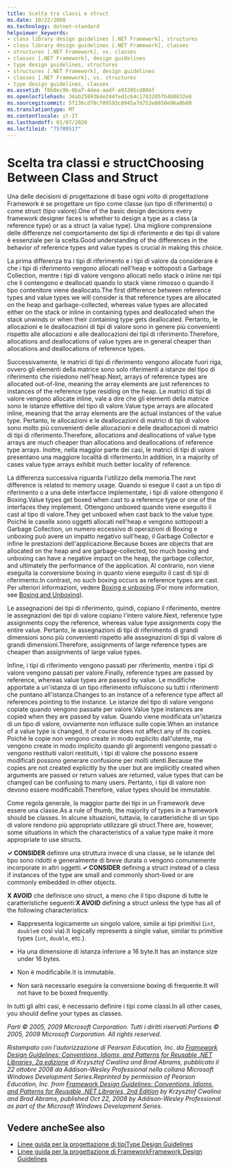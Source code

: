 ```yaml
---
title: Scelta tra classi e struct
ms.date: 10/22/2008
ms.technology: dotnet-standard
helpviewer_keywords:
- class library design guidelines [.NET Framework], structures
- class library design guidelines [.NET Framework], classes
- structures [.NET Framework], vs. classes
- classes [.NET Framework], design guidelines
- type design guidelines, structures
- structures [.NET Framework], design guidelines
- classes [.NET Framework], vs. structures
- type design guidelines, classes
ms.assetid: f8b8ec9b-0ba7-4dea-aadf-a93395cd804f
ms.openlocfilehash: 34ab2589364e244fed1c64c1703205fb4b0832e8
ms.sourcegitcommit: 5f236cd78cf09593c8945a7d753e0850e96a0b80
ms.translationtype: MT
ms.contentlocale: it-IT
ms.lasthandoff: 01/07/2020
ms.locfileid: "75709517"
---
```

# <a name="choosing-between-class-and-struct"></a><span data-ttu-id="cfc96-102">Scelta tra classi e struct</span><span class="sxs-lookup"><span data-stu-id="cfc96-102">Choosing Between Class and Struct</span></span>
<span data-ttu-id="cfc96-103">Una delle decisioni di progettazione di base ogni volto di progettazione Framework è se progettare un tipo come classe (un tipo di riferimento) o come struct (tipo valore).</span><span class="sxs-lookup"><span data-stu-id="cfc96-103">One of the basic design decisions every framework designer faces is whether to design a type as a class (a reference type) or as a struct (a value type).</span></span> <span data-ttu-id="cfc96-104">Una migliore comprensione delle differenze nel comportamento dei tipi di riferimento e dei tipi di valore è essenziale per la scelta.</span><span class="sxs-lookup"><span data-stu-id="cfc96-104">Good understanding of the differences in the behavior of reference types and value types is crucial in making this choice.</span></span>  
  
 <span data-ttu-id="cfc96-105">La prima differenza tra i tipi di riferimento e i tipi di valore da considerare è che i tipi di riferimento vengono allocati nell'heap e sottoposti a Garbage Collection, mentre i tipi di valore vengono allocati nello stack o inline nei tipi che li contengono e deallocati quando lo stack viene rimosso o quando il tipo contenitore viene deallocato.</span><span class="sxs-lookup"><span data-stu-id="cfc96-105">The first difference between reference types and value types we will consider is that reference types are allocated on the heap and garbage-collected, whereas value types are allocated either on the stack or inline in containing types and deallocated when the stack unwinds or when their containing type gets deallocated.</span></span> <span data-ttu-id="cfc96-106">Pertanto, le allocazioni e le deallocazioni di tipi di valore sono in genere più convenienti rispetto alle allocazioni e alle deallocazioni dei tipi di riferimento.</span><span class="sxs-lookup"><span data-stu-id="cfc96-106">Therefore, allocations and deallocations of value types are in general cheaper than allocations and deallocations of reference types.</span></span>  
  
 <span data-ttu-id="cfc96-107">Successivamente, le matrici di tipi di riferimento vengono allocate fuori riga, ovvero gli elementi della matrice sono solo riferimenti a istanze del tipo di riferimento che risiedono nell'heap.</span><span class="sxs-lookup"><span data-stu-id="cfc96-107">Next, arrays of reference types are allocated out-of-line, meaning the array elements are just references to instances of the reference type residing on the heap.</span></span> <span data-ttu-id="cfc96-108">Le matrici di tipi di valore vengono allocate inline, vale a dire che gli elementi della matrice sono le istanze effettive del tipo di valore.</span><span class="sxs-lookup"><span data-stu-id="cfc96-108">Value type arrays are allocated inline, meaning that the array elements are the actual instances of the value type.</span></span> <span data-ttu-id="cfc96-109">Pertanto, le allocazioni e le deallocazioni di matrici di tipi di valore sono molto più convenienti delle allocazioni e delle deallocazioni di matrici di tipi di riferimento.</span><span class="sxs-lookup"><span data-stu-id="cfc96-109">Therefore, allocations and deallocations of value type arrays are much cheaper than allocations and deallocations of reference type arrays.</span></span> <span data-ttu-id="cfc96-110">Inoltre, nella maggior parte dei casi, le matrici di tipi di valore presentano una maggiore località di riferimento.</span><span class="sxs-lookup"><span data-stu-id="cfc96-110">In addition, in a majority of cases value type arrays exhibit much better locality of reference.</span></span>  
  
 <span data-ttu-id="cfc96-111">La differenza successiva riguarda l'utilizzo della memoria.</span><span class="sxs-lookup"><span data-stu-id="cfc96-111">The next difference is related to memory usage.</span></span> <span data-ttu-id="cfc96-112">Quando si esegue il cast a un tipo di riferimento o a una delle interfacce implementate, i tipi di valore ottengono il Boxing.</span><span class="sxs-lookup"><span data-stu-id="cfc96-112">Value types get boxed when cast to a reference type or one of the interfaces they implement.</span></span> <span data-ttu-id="cfc96-113">Ottengono unboxed quando viene eseguito il cast al tipo di valore.</span><span class="sxs-lookup"><span data-stu-id="cfc96-113">They get unboxed when cast back to the value type.</span></span> <span data-ttu-id="cfc96-114">Poiché le caselle sono oggetti allocati nell'heap e vengono sottoposti a Garbage Collection, un numero eccessivo di operazioni di Boxing e unboxing può avere un impatto negativo sull'heap, il Garbage Collector e infine le prestazioni dell'applicazione.</span><span class="sxs-lookup"><span data-stu-id="cfc96-114">Because boxes are objects that are allocated on the heap and are garbage-collected, too much boxing and unboxing can have a negative impact on the heap, the garbage collector, and ultimately the performance of the application.</span></span>  <span data-ttu-id="cfc96-115">Al contrario, non viene eseguita la conversione boxing in quanto viene eseguito il cast di tipi di riferimento.</span><span class="sxs-lookup"><span data-stu-id="cfc96-115">In contrast, no such boxing occurs as reference types are cast.</span></span> <span data-ttu-id="cfc96-116">Per ulteriori informazioni, vedere [Boxing e unboxing](../../csharp/programming-guide/types/boxing-and-unboxing.md).</span><span class="sxs-lookup"><span data-stu-id="cfc96-116">(For more information, see [Boxing and Unboxing](../../csharp/programming-guide/types/boxing-and-unboxing.md)).</span></span>
  
 <span data-ttu-id="cfc96-117">Le assegnazioni dei tipi di riferimento, quindi, copiano il riferimento, mentre le assegnazioni dei tipi di valore copiano l'intero valore.</span><span class="sxs-lookup"><span data-stu-id="cfc96-117">Next, reference type assignments copy the reference, whereas value type assignments copy the entire value.</span></span> <span data-ttu-id="cfc96-118">Pertanto, le assegnazioni di tipi di riferimento di grandi dimensioni sono più convenienti rispetto alle assegnazioni di tipi di valore di grandi dimensioni.</span><span class="sxs-lookup"><span data-stu-id="cfc96-118">Therefore, assignments of large reference types are cheaper than assignments of large value types.</span></span>  
  
 <span data-ttu-id="cfc96-119">Infine, i tipi di riferimento vengono passati per riferimento, mentre i tipi di valore vengono passati per valore.</span><span class="sxs-lookup"><span data-stu-id="cfc96-119">Finally, reference types are passed by reference, whereas value types are passed by value.</span></span> <span data-ttu-id="cfc96-120">Le modifiche apportate a un'istanza di un tipo riferimento influiscono su tutti i riferimenti che puntano all'istanza.</span><span class="sxs-lookup"><span data-stu-id="cfc96-120">Changes to an instance of a reference type affect all references pointing to the instance.</span></span> <span data-ttu-id="cfc96-121">Le istanze del tipo di valore vengono copiate quando vengono passate per valore.</span><span class="sxs-lookup"><span data-stu-id="cfc96-121">Value type instances are copied when they are passed by value.</span></span> <span data-ttu-id="cfc96-122">Quando viene modificata un'istanza di un tipo di valore, ovviamente non influisce sulle copie.</span><span class="sxs-lookup"><span data-stu-id="cfc96-122">When an instance of a value type is changed, it of course does not affect any of its copies.</span></span> <span data-ttu-id="cfc96-123">Poiché le copie non vengono create in modo esplicito dall'utente, ma vengono create in modo implicito quando gli argomenti vengono passati o vengono restituiti valori restituiti, i tipi di valore che possono essere modificati possono generare confusione per molti utenti.</span><span class="sxs-lookup"><span data-stu-id="cfc96-123">Because the copies are not created explicitly by the user but are implicitly created when arguments are passed or return values are returned, value types that can be changed can be confusing to many users.</span></span> <span data-ttu-id="cfc96-124">Pertanto, i tipi di valore non devono essere modificabili.</span><span class="sxs-lookup"><span data-stu-id="cfc96-124">Therefore, value types should be immutable.</span></span>  
  
 <span data-ttu-id="cfc96-125">Come regola generale, la maggior parte dei tipi in un Framework deve essere una classe.</span><span class="sxs-lookup"><span data-stu-id="cfc96-125">As a rule of thumb, the majority of types in a framework should be classes.</span></span> <span data-ttu-id="cfc96-126">In alcune situazioni, tuttavia, le caratteristiche di un tipo di valore rendono più appropriato utilizzare gli struct.</span><span class="sxs-lookup"><span data-stu-id="cfc96-126">There are, however, some situations in which the characteristics of a value type make it more appropriate to use structs.</span></span>  
  
 <span data-ttu-id="cfc96-127">**✓ CONSIDER** definire una struttura invece di una classe, se le istanze del tipo sono ridotti e generalmente di breve durata o vengono comunemente incorporate in altri oggetti.</span><span class="sxs-lookup"><span data-stu-id="cfc96-127">**✓ CONSIDER** defining a struct instead of a class if instances of the type are small and commonly short-lived or are commonly embedded in other objects.</span></span>  
  
 <span data-ttu-id="cfc96-128">**X AVOID** che definisce uno struct, a meno che il tipo dispone di tutte le caratteristiche seguenti:</span><span class="sxs-lookup"><span data-stu-id="cfc96-128">**X AVOID** defining a struct unless the type has all of the following characteristics:</span></span>  
  
- <span data-ttu-id="cfc96-129">Rappresenta logicamente un singolo valore, simile ai tipi primitivi (`int`, `double`e così via).</span><span class="sxs-lookup"><span data-stu-id="cfc96-129">It logically represents a single value, similar to primitive types (`int`, `double`, etc.).</span></span>  
  
- <span data-ttu-id="cfc96-130">Ha una dimensione di istanza inferiore a 16 byte.</span><span class="sxs-lookup"><span data-stu-id="cfc96-130">It has an instance size under 16 bytes.</span></span>  
  
- <span data-ttu-id="cfc96-131">Non è modificabile.</span><span class="sxs-lookup"><span data-stu-id="cfc96-131">It is immutable.</span></span>  
  
- <span data-ttu-id="cfc96-132">Non sarà necessario eseguire la conversione boxing di frequente.</span><span class="sxs-lookup"><span data-stu-id="cfc96-132">It will not have to be boxed frequently.</span></span>  
  
 <span data-ttu-id="cfc96-133">In tutti gli altri casi, è necessario definire i tipi come classi.</span><span class="sxs-lookup"><span data-stu-id="cfc96-133">In all other cases, you should define your types as classes.</span></span>  
  
 <span data-ttu-id="cfc96-134">*Parti © 2005, 2009 Microsoft Corporation. Tutti i diritti riservati.*</span><span class="sxs-lookup"><span data-stu-id="cfc96-134">*Portions © 2005, 2009 Microsoft Corporation. All rights reserved.*</span></span>  
  
 <span data-ttu-id="cfc96-135">*Ristampato con l'autorizzazione di Pearson Education, Inc. da [Framework Design Guidelines: Conventions, Idioms, and Patterns for Reusable .NET Libraries, 2a edizione](https://www.informit.com/store/framework-design-guidelines-conventions-idioms-and-9780321545619) di Krzysztof Cwalina and Brad Abrams, pubblicato il 22 ottobre 2008 da Addison-Wesley Professional nella collana Microsoft Windows Development Series.*</span><span class="sxs-lookup"><span data-stu-id="cfc96-135">*Reprinted by permission of Pearson Education, Inc. from [Framework Design Guidelines: Conventions, Idioms, and Patterns for Reusable .NET Libraries, 2nd Edition](https://www.informit.com/store/framework-design-guidelines-conventions-idioms-and-9780321545619) by Krzysztof Cwalina and Brad Abrams, published Oct 22, 2008 by Addison-Wesley Professional as part of the Microsoft Windows Development Series.*</span></span>  
  
## <a name="see-also"></a><span data-ttu-id="cfc96-136">Vedere anche</span><span class="sxs-lookup"><span data-stu-id="cfc96-136">See also</span></span>

- [<span data-ttu-id="cfc96-137">Linee guida per la progettazione di tipi</span><span class="sxs-lookup"><span data-stu-id="cfc96-137">Type Design Guidelines</span></span>](../../../docs/standard/design-guidelines/type.md)
- [<span data-ttu-id="cfc96-138">Linee guida per la progettazione di Framework</span><span class="sxs-lookup"><span data-stu-id="cfc96-138">Framework Design Guidelines</span></span>](../../../docs/standard/design-guidelines/index.md)
